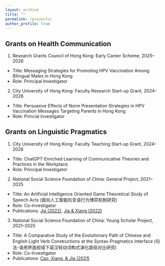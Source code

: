 ```yaml
---
layout: archive
title: ""
permalink: /projects/
author_profile: true
---
```


Grants on Health Communication
-----
1. Research Grants Council of Hong Kong: Early Career Scheme, 2025–2026
  * Title: Messaging Strategies for Promoting HPV Vaccination Among Bilingual Males in Hong Kong
  * Role: Principal Investigator
    
2. City University of Hong Kong: Faculty Research Start-up Grant, 2024–2026
  * Title: Persuasive Effects of Norm Presentation Strategies in HPV Vaccination Messages Targeting Parents in Hong Kong
  * Role: Princial Investigator


Grants on Linguistic Pragmatics
-----
1. City University of Hong Kong: Faculty Teaching Start-up Grant, 2024–2026
  * Title: ChatGPT-Enriched Learning of Communicative Theories and Practices in the Workplace
  * Role: Principal Investigator
    
2. National Social Science Foundation of China: General Project, 2021–2025
  * Title: An Artificial Intelligence Oriented Game Theoretical Study of Speech Acts (面向人工智能的言语行为博弈机制研究)
  * Role: Co-Investigator
  * Publications: [Jia (2022)](https://jamesmianjia.github.io/files/Jia_2022_JoP.pdf), [Jia & Xiang (2022)](https://jamesmianjia.github.io/files/Jia_Xiang_2022_FLC.pdf)

3. National Social Science Foundation of China: Young Scholar Project, 2021–2025
  * Title: A Comparative Study of the Evolutionary Path of Chinese and English Light Verb Constructions at the Syntax-Pragmatics Interface (句法-语用界面视域下英汉轻动词构式演化路径对比研究)
  * Role: Co-Investigator
  * Publications: [Cao, Xiang, & Jia (2021)](https://jamesmianjia.github.io/files/Cao_Xiang_Jia_2021_FLLTP.pdf)


